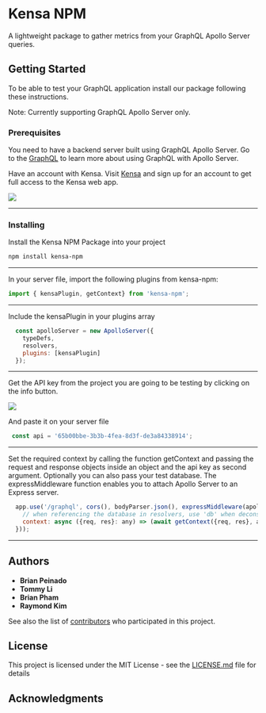 # Kensa NPM

A lightweight package to gather metrics from your GraphQL Apollo Server queries.

## Getting Started

To be able to test your GraphQL application install our package following these instructions.

Note: Currently supporting GraphQL Apollo Server only.

### Prerequisites

You need to have a backend server built using GraphQL Apollo Server. Go to the [GraphQL](https://www.apollographql.com/docs/) to learn more about using GraphQL with Apollo Server.

Have an account with Kensa. Visit [Kensa](https://kensats.link/) and sign up for an account to get full access to the Kensa web app.


<a href="https://www.loom.com/share/b56225773efb488d91ba52d632fe8d46">
    <img style="max-width:600px;" src="https://cdn.loom.com/sessions/thumbnails/b56225773efb488d91ba52d632fe8d46-1668035682296.gif">
  </a>

<hr>

### Installing

Install the Kensa NPM Package into your project

```sh
npm install kensa-npm
```
<hr>

In your server file, import the following plugins from kensa-npm:

```js
import { kensaPlugin, getContext} from 'kensa-npm';
```
<hr>
Include the kensaPlugin in your plugins array

```js
  const apolloServer = new ApolloServer({
    typeDefs,
    resolvers,
    plugins: [kensaPlugin]
  }); 
```
<hr>

Get the API key from the project you are going to be testing by clicking on the info button.

<a href="https://www.loom.com/share/4b52fd8b23d64c078e976b65bbab735d">
    <img style="max-width:600px;" src="https://cdn.loom.com/sessions/thumbnails/4b52fd8b23d64c078e976b65bbab735d-1668104210002.gif">
  </a>

And paste it on your server file
```js
 const api = '65b00bbe-3b3b-4fea-8d3f-de3a84338914';
 ```

<hr>
Set the required context by calling the function getContext and passing the request and response objects inside an object and the api key as second argument. Optionally you can also pass your test database. The expressMiddleware function enables you to attach Apollo Server to an Express server.

```js
  app.use('/graphql', cors(), bodyParser.json(), expressMiddleware(apolloServer, {
    // when referencing the database in resolvers, use 'db' when deconstructing context object
    context: async ({req, res}: any) => (await getContext({req, res}, api, testDb))
  }));
  ```
  
  
<hr>



## Authors

* **Brian Peinado** 
* **Tommy Li** 
* **Brian Pham** 
* **Raymond Kim** 


See also the list of [contributors](https://github.com/oslabs-beta/Kensa/graphs/contributors) who participated in this project.

## License

This project is licensed under the MIT License - see the [LICENSE.md](LICENSE.md) file for details

## Acknowledgments

